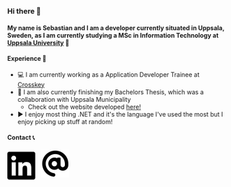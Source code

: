 ### Hi there 👋

#### My name is Sebastian and I am a developer currently situated in Uppsala, Sweden, as I am currently studying a MSc in Information Technology at [Uppsala University](https://www.uu.se/en) 🏫

#### Experience 🚀

-   💻 I am currently working as a Application Developer Trainee at [Crosskey](https://www.crosskey.fi/)
-   📖 I am also currently finishing my Bachelors Thesis, which was a collaboration with Uppsala Municipality
    -   Check out the website developed [here!](https://badvatten.uppsala.se/)
-   ▶️ I enjoy most thing .NET and it's the language I've used the most but I enjoy picking up stuff at random!

#### Contact 📞

[<img align="left" alt="LinkedIn" width="64px" style="margin-right: 1em" src="./img/linkedin-brands.svg">](https://www.linkedin.com/in/sebastian-gr%C3%B6nlund-2b000317a/)

[<img align="left" alt="Email" width="64px" style="margin-right: 1em" src="./img/at-solid.svg">](mailto:sebastiangronlundwork@gmail.com)
